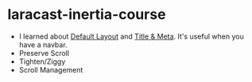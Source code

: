 # laracast-inertia-course
- I learned about [Default Layout](https://inertiajs.com/pages#default-layouts:~:text=%3C/script%3E-,Default%20layouts,-If%20you%27re%20using) and 
  [Title & Meta](https://inertiajs.com/title-and-meta#:~:text=Server%2Dside%20rendering-,Title%20%26%20meta,-Since%20Inertia%20powered). It's 
  useful when you have a navbar.
- Preserve Scroll
- Tighten/Ziggy 
- Scroll Management
